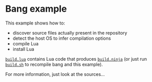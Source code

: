 Bang example
============

This example shows how to:

- discover source files actually present in the repository
- detect the host OS to infer compilation options
- compile Lua
- install Lua

[`build.lua`](build.lua) contains Lua code that produces [`build.ninja`](build.ninja)
(or just run [`build.sh`](build.sh) to recompile bang and this example).

For more information, just look at the sources...
